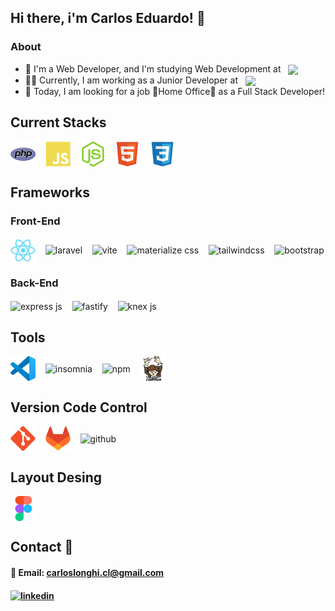 
## Hi there, i'm Carlos Eduardo! 👋
### About
- 🚀 I'm a Web Developer, and I'm studying Web Development at &nbsp; [<img align="center" height="auto" width="150" src="https://www.rocketseat.com.br/assets/logos/rocketseat.svg"/>](https://www.rocketseat.com.br/)
- 👨‍💻  Currently, I am working as a Junior Developer at &nbsp; [<img align="center" height="20" width="auto" src="https://www.digitalone.com.br/images/agencia-de-marketing-digital-one.png"/>](https://www.digitalone.com.br/)
- 🔭 Today, I am looking for a job 🏡Home Office🏡 as a Full Stack Developer!

## Current Stacks
<div style="display: inline_block">
  <img align="center" height="40" width="40" src="https://raw.githubusercontent.com/devicons/devicon/master/icons/php/php-original.svg" alt="php" title="PHP">
  &nbsp;&nbsp;
  <img align="center" height="40" width="40" src="https://raw.githubusercontent.com/devicons/devicon/master/icons/javascript/javascript-plain.svg" alt="javascript" title="JavaScript">
  &nbsp;&nbsp;
  <img align="center" height="40" width="40" src="https://raw.githubusercontent.com/devicons/devicon/master/icons/nodejs/nodejs-original.svg" alt="nodejs" title="Node.js">
  &nbsp;&nbsp;
  <img align="center" height="40" width="40" src="https://raw.githubusercontent.com/devicons/devicon/master/icons/html5/html5-original.svg" alt="html5" title="HTML5">
  &nbsp;&nbsp;
  <img align="center" height="40" width="40" src="https://raw.githubusercontent.com/devicons/devicon/master/icons/css3/css3-original.svg" alt="css" title="CSS">
</div>

## Frameworks

### Front-End
<div style="display: inline_block">
  <img align="center" height="40" width="40" src="https://raw.githubusercontent.com/devicons/devicon/master/icons/react/react-original.svg" alt="react" title="React">
  &nbsp;&nbsp;
  <img align="center" height="40" width="40" src="https://laravel.com/img/logomark.min.svg" alt="laravel" title="Laravel">
  &nbsp;&nbsp;
  <img align="center" height="40" width="40" src="https://vitejs.dev/logo.svg" alt="vite" title="Vite">
  &nbsp;&nbsp;
  <img align="center" height="40" width="40" src="https://avatars.githubusercontent.com/u/64709442?s=200&v=4" alt="materialize css" title="Materialize CSS">
  &nbsp;&nbsp;
  <img align="center" height="40" width="40" src="https://img.icons8.com/color/512/tailwindcss.png" alt="tailwindcss" title="Tailwind CSS">
  &nbsp;&nbsp;
  <img align="center" height="40" width="40" src="https://img.icons8.com/color/512/bootstrap.png" alt="bootstrap" title="Bootstrap">
</div>

### Back-End
<div style="display: inline_block">
  <img align="center" height="40" width="40" src="https://img.icons8.com/nolan/512/express-js.png" alt="express js" title="Express.js">
  &nbsp;&nbsp;
  <img align="center" height="40" width="40" src="https://avatars.githubusercontent.com/u/24939410?s=280&v=4)" alt="fastify" title="Fastify">
  &nbsp;&nbsp;
  <img align="center" height="40" width="40" src="https://static-00.iconduck.com/assets.00/knex-js-icon-512x512-a2yn0209.png" alt="knex js" title="Knex.js">
  &nbsp;&nbsp;
</div>

## Tools
<div style="display: inline_block">
  <img align="center" height="40" width="40" src="https://raw.githubusercontent.com/devicons/devicon/master/icons/vscode/vscode-original.svg" alt="vs code" title="Visual Studio Code">
  &nbsp;&nbsp;
  <img align="center" height="40" width="40" src="https://seeklogo.com/images/I/insomnia-logo-A35E09EB19-seeklogo.com.png" alt="insomnia" title="Insomnia">
  &nbsp;&nbsp;
  <img align="center" height="40" width="40" src="https://avatars.githubusercontent.com/u/6078720?s=200&v=4" alt="npm" title="Npm">
  &nbsp;&nbsp;
  <img align="center" height="40" width="40" src="https://raw.githubusercontent.com/devicons/devicon/master/icons/composer/composer-original.svg" alt="composer" title="Composer">
</div>

## Version Code Control
<div style="display: inline_block">
  <img align="center" height="40" width="40" margin="20px" src="https://raw.githubusercontent.com/devicons/devicon/master/icons/git/git-plain.svg" alt="git" title="Git">
  &nbsp;&nbsp;
  <img align="center" height="40" width="40" src="https://raw.githubusercontent.com/devicons/devicon/master/icons/gitlab/gitlab-original.svg" alt="gitlab" title="GitLab">
  &nbsp;&nbsp;
  <img align="center" height="40" width="40" src="https://github.githubassets.com/images/modules/logos_page/GitHub-Mark.png" alt="github" title="GitHub">
</div>

## Layout Desing  
<img align="center" height="40" width="40" src="https://raw.githubusercontent.com/devicons/devicon/master/icons/figma/figma-original.svg" alt="figma" title="Figma">
&nbsp;&nbsp;


## Contact 💼 
#### 📧 Email: [carloslonghi.cl@gmail.com](carloslonghi.cl@gmail.com)
#### [![linkedin](https://img.shields.io/badge/linkedin-0A66C2?style=for-the-badge&logo=linkedin&logoColor=white)](https://www.linkedin.com/in/carlos-longhi-23b136164/)

